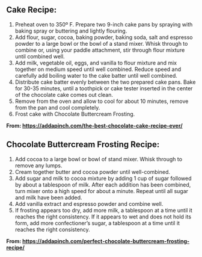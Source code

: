 ## Cake Recipe:

1. Preheat oven to 350º F. Prepare two 9-inch cake pans by spraying with baking spray or buttering and lightly flouring.
2. Add flour, sugar, cocoa, baking powder, baking soda, salt and espresso powder to a large bowl or the bowl of a stand mixer. Whisk through to combine or, using your paddle attachment, stir through flour mixture until combined well.
3. Add milk, vegetable oil, eggs, and vanilla to flour mixture and mix together on medium speed until well combined. Reduce speed and carefully add boiling water to the cake batter until well combined.
4. Distribute cake batter evenly between the two prepared cake pans. Bake for 30-35 minutes, until a toothpick or cake tester inserted in the center of the chocolate cake comes out clean.
5. Remove from the oven and allow to cool for about 10 minutes, remove from the pan and cool completely.
6. Frost cake with Chocolate Buttercream Frosting.

**From: <https://addapinch.com/the-best-chocolate-cake-recipe-ever/>**

## Chocolate Buttercream Frosting Recipe:

1. Add cocoa to a large bowl or bowl of stand mixer. Whisk through to remove any lumps.
2. Cream together butter and cocoa powder until well-combined.
3. Add sugar and milk to cocoa mixture by adding 1 cup of sugar followed by about a tablespoon of milk. After each addition has been combined, turn mixer onto a high speed for about a minute. Repeat until all sugar and milk have been added.
4. Add vanilla extract and espresso powder and combine well.
5. If frosting appears too dry, add more milk, a tablespoon at a time until it reaches the right consistency. If it appears to wet and does not hold its form, add more confectioner’s sugar, a tablespoon at a time until it reaches the right consistency.

**From: <https://addapinch.com/perfect-chocolate-buttercream-frosting-recipe/>**